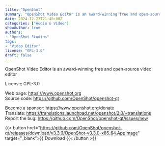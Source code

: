 ```yaml
---
title: "OpenShot"
summary: "OpenShot Video Editor is an award-winning free and open-source video editor"
date: 2024-12-22T21:40:00Z
categories: ["Audio & Video"]
showAuthor: true
authors:
- "OpenShot Studios"
tags: 
- "Video Editor"
license: "GPL-3.0"
draft: false
---
```


OpenShot Video Editor is an award-winning free and open-source video editor

License: GPL-3.0

Web page: <https://www.openshot.org>  
Source code: <https://github.com/OpenShot/openshot-qt>

Become a sponsor: <https://www.openshot.org/donate>  
Translate: <https://translations.launchpad.net/openshot/2.0/+translations>  
Report the bug: <https://github.com/OpenShot/openshot-qt/issues/new>  

{{< button href="https://github.com/OpenShot/openshot-qt/releases/download/v3.3.0/OpenShot-v3.3.0-x86_64.AppImage" target="_blank">}}
Download
{{< /button >}}